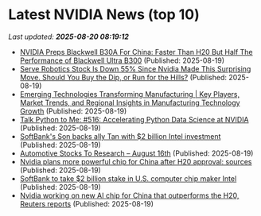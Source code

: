 # Latest NVIDIA News (top 10)
_Last updated: **2025-08-20 08:19:12**_

- [NVIDIA Preps Blackwell B30A For China: Faster Than H20 But Half The Performance of Blackwell Ultra B300](https://wccftech.com/nvidia-blackwell-b30a-china-faster-than-h20-half-the-performance-blackwell-ultra-b300/) (Published: 2025-08-19)
- [Serve Robotics Stock Is Down 55% Since Nvidia Made This Surprising Move. Should You Buy the Dip, or Run for the Hills?](https://consent.yahoo.com/v2/collectConsent?sessionId=1_cc-session_cc1583d9-d143-4607-84c6-f6ed3db6712d) (Published: 2025-08-19)
- [Emerging Technologies Transforming Manufacturing | Key Players, Market Trends, and Regional Insights in Manufacturing Technology Growth](https://www.globenewswire.com/news-release/2025/08/19/3135457/28124/en/Emerging-Technologies-Transforming-Manufacturing-Key-Players-Market-Trends-and-Regional-Insights-in-Manufacturing-Technology-Growth.html) (Published: 2025-08-19)
- [Talk Python to Me: #516: Accelerating Python Data Science at NVIDIA](https://talkpython.fm/episodes/show/516/accelerating-python-data-science-at-nvidia) (Published: 2025-08-19)
- [SoftBank's Son backs ally Tan with $2 billion Intel investment](https://www.channelnewsasia.com/business/softbanks-son-backs-ally-tan-2-billion-intel-investment-5302206) (Published: 2025-08-19)
- [Automotive Stocks To Research – August 16th](https://www.etfdailynews.com/2025/08/19/automotive-stocks-to-research-august-16th/) (Published: 2025-08-19)
- [Nvidia plans more powerful chip for China after H20 approval: sources](https://biztoc.com/x/01af4de766ea2c09) (Published: 2025-08-19)
- [SoftBank to take $2 billion stake in U.S. computer chip maker Intel](https://japantoday.com/category/tech/japan%27s-softbank-to-take-2-billion-stake-in-computer-chip-maker-intel) (Published: 2025-08-19)
- [Nvidia working on new AI chip for China that outperforms the H20, Reuters reports](https://www.cnbc.com/2025/08/19/nvidia-working-on-new-ai-chip-for-china-that-outperforms-the-h20-reuters-reports.html) (Published: 2025-08-19)
